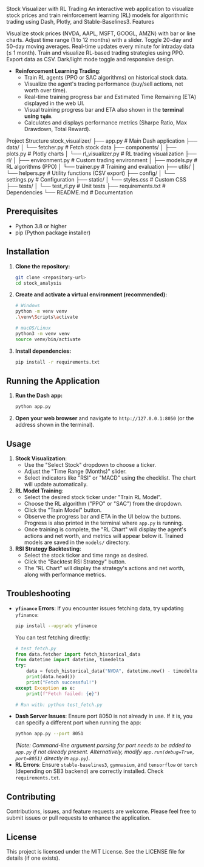 Stock Visualizer with RL Trading
An interactive web application to visualize stock prices and train reinforcement learning (RL) models for algorithmic trading using Dash, Plotly, and Stable-Baselines3.
Features

Visualize stock prices (NVDA, AAPL, MSFT, GOOGL, AMZN) with bar or line charts.
Adjust time range (1 to 12 months) with a slider.
Toggle 20-day and 50-day moving averages.
Real-time updates every minute for intraday data (≤ 1 month).
Train and visualize RL-based trading strategies using PPO.
Export data as CSV.
Dark/light mode toggle and responsive design.
*   **Reinforcement Learning Trading**:
    *   Train RL agents (PPO or SAC algorithms) on historical stock data.
    *   Visualize the agent's trading performance (buy/sell actions, net worth over time).
    *   Real-time training progress bar and Estimated Time Remaining (ETA) displayed in the web UI.
    *   Visual training progress bar and ETA also shown in the **terminal using `tqdm`**.
    *   Calculates and displays performance metrics (Sharpe Ratio, Max Drawdown, Total Reward).

Project Structure
stock_visualizer/
├── app.py                  # Main Dash application
├── data/
│   └── fetcher.py          # Fetch stock data
├── components/
│   ├── plots.py            # Plotly charts
│   └── rl_visualizer.py    # RL trading visualization
├── rl/
│   ├── environment.py      # Custom trading environment
│   ├── models.py           # RL algorithms (PPO)
│   └── trainer.py          # Training and evaluation
├── utils/
│   └── helpers.py          # Utility functions (CSV export)
├── config/
│   └── settings.py         # Configuration
├── static/
│   └── styles.css          # Custom CSS
├── tests/
│   └── test_rl.py          # Unit tests
├── requirements.txt        # Dependencies
└── README.md               # Documentation

## Prerequisites

*   Python 3.8 or higher
*   pip (Python package installer)

## Installation

1.  **Clone the repository:**
    ```bash
    git clone <repository-url>
    cd stock_analysis
    ```
2.  **Create and activate a virtual environment (recommended):**
    ```bash
    # Windows
    python -m venv venv
    .\venv\Scripts\activate

    # macOS/Linux
    python3 -m venv venv
    source venv/bin/activate
    ```
3.  **Install dependencies:**
    ```bash
    pip install -r requirements.txt
    ```

## Running the Application

1.  **Run the Dash app:**
    ```bash
    python app.py
    ```
2.  **Open your web browser** and navigate to `http://127.0.0.1:8050` (or the address shown in the terminal).

## Usage

1.  **Stock Visualization**:
    *   Use the "Select Stock" dropdown to choose a ticker.
    *   Adjust the "Time Range (Months)" slider.
    *   Select indicators like "RSI" or "MACD" using the checklist. The chart will update automatically.
2.  **RL Model Training**:
    *   Select the desired stock ticker under "Train RL Model".
    *   Choose the RL algorithm ("PPO" or "SAC") from the dropdown.
    *   Click the "Train Model" button.
    *   Observe the progress bar and ETA in the UI below the buttons. Progress is also printed in the terminal where `app.py` is running.
    *   Once training is complete, the "RL Chart" will display the agent's actions and net worth, and metrics will appear below it. Trained models are saved in the `models/` directory.
3.  **RSI Strategy Backtesting**:
    *   Select the stock ticker and time range as desired.
    *   Click the "Backtest RSI Strategy" button.
    *   The "RL Chart" will display the strategy's actions and net worth, along with performance metrics.

## Troubleshooting

*   **`yfinance` Errors**: If you encounter issues fetching data, try updating `yfinance`:
    ```bash
    pip install --upgrade yfinance
    ```
    You can test fetching directly:
    ```python
    # test_fetch.py
    from data.fetcher import fetch_historical_data
    from datetime import datetime, timedelta
    try:
        data = fetch_historical_data("NVDA", datetime.now() - timedelta(days=30), datetime.now(), context="test")
        print(data.head())
        print("Fetch successful!")
    except Exception as e:
        print(f"Fetch failed: {e}")

    # Run with: python test_fetch.py
    ```
*   **Dash Server Issues**: Ensure port 8050 is not already in use. If it is, you can specify a different port when running the app:
    ```bash
    python app.py --port 8051
    ```
    *(Note: Command-line argument parsing for port needs to be added to `app.py` if not already present. Alternatively, modify `app.run(debug=True, port=8051)` directly in `app.py`)*.
*   **RL Errors**: Ensure `stable-baselines3`, `gymnasium`, and `tensorflow` or `torch` (depending on SB3 backend) are correctly installed. Check `requirements.txt`.

## Contributing

Contributions, issues, and feature requests are welcome. Please feel free to submit issues or pull requests to enhance the application.

## License

This project is licensed under the MIT License. See the LICENSE file for details (if one exists).
